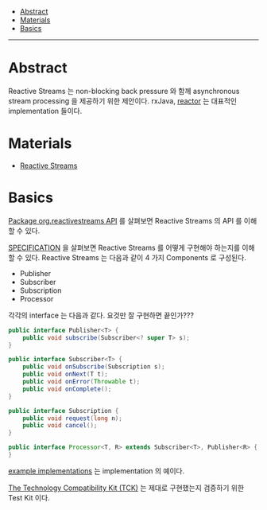 - [Abstract](#abstract)
- [Materials](#materials)
- [Basics](#basics)

----

# Abstract

Reactive Streams 는 non-blocking back pressure 와 함께 asynchronous stream processing 을 제공하기 위한 제안이다. rxJava, [reactor](/reactor/README.md) 는 대표적인 implementation 들이다.

# Materials

* [Reactive Streams](https://www.reactive-streams.org/)

# Basics

[Package org.reactivestreams API](https://www.reactive-streams.org/reactive-streams-1.0.3-javadoc/org/reactivestreams/package-summary.html) 를 살펴보면 Reactive Streams 의 API 를 이해할 수 있다.

[SPECIFICATION](https://github.com/reactive-streams/reactive-streams-jvm/blob/v1.0.3/README.md#specification) 을 살펴보면 Reactive Streams 를 어떻게 구현해야 하는지를 이해할 수 있다. Reactive Streams 는 다음과 같이 4 가지 Components 로 구성된다.

* Publisher
* Subscriber
* Subscription
* Processor

각각의 interface 는 다음과 같다. 요것만 잘 구현하면 끝인가???

```java
public interface Publisher<T> {
    public void subscribe(Subscriber<? super T> s);
}

public interface Subscriber<T> {
    public void onSubscribe(Subscription s);
    public void onNext(T t);
    public void onError(Throwable t);
    public void onComplete();
}

public interface Subscription {
    public void request(long n);
    public void cancel();
}

public interface Processor<T, R> extends Subscriber<T>, Publisher<R> {
}
```

[example implementations](https://github.com/reactive-streams/reactive-streams-jvm/tree/v1.0.3/examples/src/main/java/org/reactivestreams/example/unicast) 는 implementation 의 예이다.

[The Technology Compatibility Kit (TCK)](https://github.com/reactive-streams/reactive-streams-jvm/tree/v1.0.3/tck) 는 제대로 구현했는지 검증하기 위한 Test Kit 이다.
